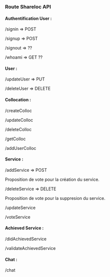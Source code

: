 ### Route Shareloc API

#### Authentification User :

/signin => POST

/signup => POST

/signout => ??

/whoami => GET ??



#### User :

/updateUser => PUT

/deleteUser => DELETE



#### Collocation :

/createColloc

/updateColloc

/deleteColloc

/getColloc

/addUserColloc



#### Service :

/addService => POST

Proposition de vote pour la création du service.

/deleteService => DELETE

Proposition de vote pour la suppresion du service.

/updateService

/voteService



#### Achieved Service :

/didAchievedService

/validateAchievedService



#### Chat :

/chat



